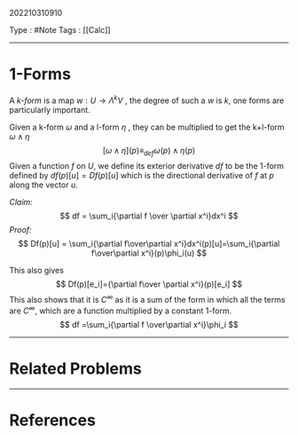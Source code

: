 202210310910

Type : #Note
Tags : [[Calc]]

---
# 1-Forms
A _k-form_ is a map $w: U \to \Lambda^k V$ , the degree of such a $w$ is $k$, one forms are particularly important.

Given a k-form $\omega$ and a l-form $\eta$ , they can be multiplied to get the k+l-form $\omega\wedge\eta$
$$
[\omega\wedge\eta](p) \equiv_{def} \omega(p)\wedge\eta(p)
$$
Given a function $f$ on $U$, we define its exterior derivative $df$ to be the 1-form defined by $df (p) [u] = D f(p)[u]$  which is the directional derivative of $f$ at $p$ along the vector $u$.

_Claim:_
$$
df = \sum_i{\partial f \over \partial x^i}dx^i
$$
_Proof:_
$$
Df(p)[u] = \sum_i{\partial f\over\partial x^i}dx^i(p)[u]=\sum_i{\partial f\over\partial x^i}(p)\phi_i(u)
$$

This also gives
$$
Df(p)[e_i]={\partial f\over \partial x^i}(p)[e_i]
$$
This also shows that it is $C^\infty$ as it is a sum of the form in which all the terms are $C^\infty$, which are a function multiplied by a constant 1-form.
$$
df =\sum_i{\partial f \over\partial x^i}\phi_i 
$$


 
---
# Related Problems

---
# References
